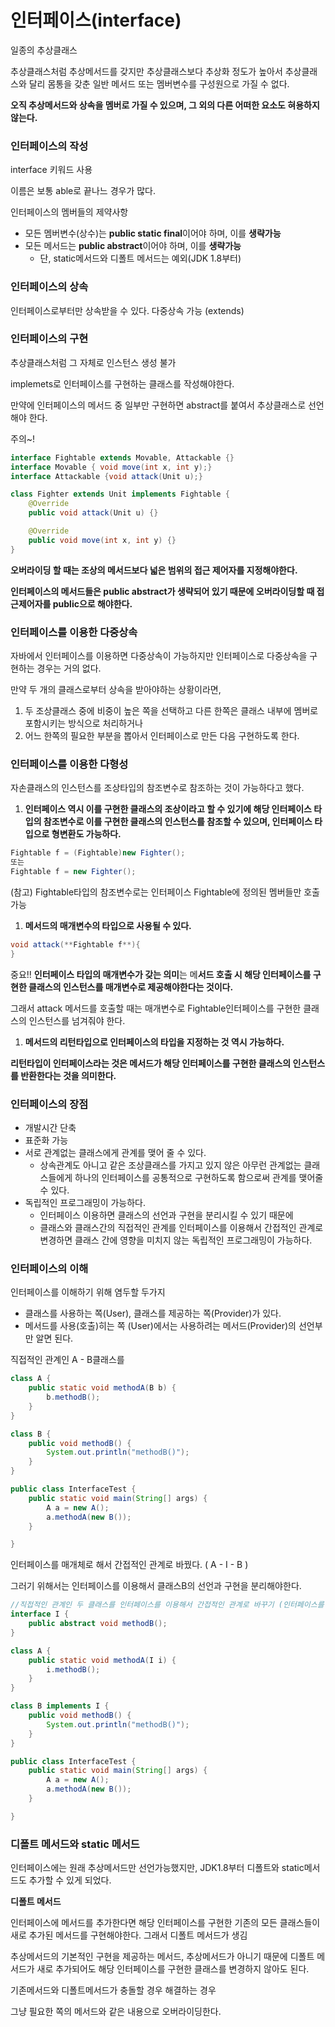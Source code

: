 # 인터페이스(interface)

일종의 추상클래스 

추상클래스처럼 추상메서드를 갖지만 추상클래스보다 추상화 정도가 높아서 추상클래스와 달리 몸통을 갖춘 일반 메서드 또는 멤버변수를 구성원으로 가질 수 없다. 

**오직 추상메서드와 상속을 멤버로 가질 수 있으며, 그 외의 다른 어떠한 요소도 혀용하지 않는다.** 

### 인터페이스의 작성

interface 키워드 사용 

이름은 보통 able로 끝나느 경우가 많다. 

인터페이스의 멤버들의 제약사항

- 모든 멤버변수(상수)는 **public static final**이어야 하며, 이를 **생략가능**
- 모든 메서드는 **public abstract**이어야 하며, 이를 **생략가능**
    - 단, static메서드와 디폴트 메서드는 예외(JDK 1.8부터)
    

### 인터페이스의 상속

인터페이스로부터만 상속받을 수 있다. 다중상속 가능 (extends)

### 인터페이스의 구현

추상클래스처럼 그 자체로 인스턴스 생성 불가 

implemets로 인터페이스를 구현하는 클래스를 작성해야한다. 

만약에 인터페이스의 메서드 중 일부만 구현하면 abstract를 붙여서 추상클래스로 선언해야 한다. 

주의~!

```java
interface Fightable extends Movable, Attackable {}
interface Movable { void move(int x, int y);}
interface Attackable {void attack(Unit u);}

class Fighter extends Unit implements Fightable {
    @Override
    public void attack(Unit u) {}

    @Override
    public void move(int x, int y) {}
}
```

**오버라이딩 할 때는 조상의 메서드보다 넓은 범위의 접근 제어자를 지정해야한다.** 

**인터페이스의 메서드들은 public abstract가 생략되어 있기 때문에 오버라이딩할 때 접근제어자를 public으로 해야한다.** 

### 인터페이스를 이용한 다중상속

자바에서 인터페이스를 이용하면 다중상속이 가능하지만 인터페이스로 다중상속을 구현하는 경우는 거의 없다. 

만약 두 개의 클래스로부터 상속을 받아야하는 상황이라면,

1. 두 조상클래스 중에 비중이 높은 쪽을 선택하고 다른 한쪽은 클래스 내부에 멤버로 포함시키는 방식으로 처리하거나
2. 어느 한쪽의 필요한 부분을 뽑아서 인터페이스로 만든 다음 구현하도록 한다. 

### 인터페이스를 이용한 다형성

자손클래스의 인스턴스를 조상타입의 참조변수로 참조하는 것이 가능하다고 했다. 

1. **인터페이스 역시 이를 구현한 클래스의 조상이라고 할 수 있기에 해당 인터페이스 타입의 참조변수로 이를 구현한 클래스의 인스턴스를 참조할 수 있으며, 인터페이스 타입으로 형변환도 가능하다.** 

```java
Fightable f = (Fightable)new Fighter();
또는
Fightable f = new Fighter();
```

(참고) Fightable타입의 참조변수로는 인터페이스 Fightable에 정의된 멤버들만 호출 가능

1. **메서드의 매개변수의 타입으로 사용될 수 있다.** 

```java
void attack(**Fightable f**){
}
```

중요!! **인터페이스 타입의 매개변수가 갖는 의미**는 메**서드 호출 시 해당 인터페이스를 구현한 클래스의 인스턴스를 매개변수로 제공해야한다는 것이다.** 

그래서 attack 메서드를 호출할 때는 매개변수로 Fightable인터페이스를 구현한 클래스의 인스턴스를 넘겨줘야 한다.  

1. **메서드의 리턴타입으로 인터페이스의 타입을 지정하는 것 역시 가능하다.**

**리턴타입이 인터페이스라는 것은 메서드가 해당 인터페이스를 구현한 클래스의 인스턴스를 반환한다는 것을 의미한다.** 

### 인터페이스의 장점

- 개발시간 단축
- 표준화 가능
- 서로 관계없는 클래스에게 관계를 맺어 줄 수 있다.
    - 상속관계도 아니고 같은 조상클래스를 가지고 있지 않은 아무런 관계없는 클래스들에게 하나의 인터페이스를 공통적으로 구현하도록 함으로써 관계를 맺어줄 수 있다.
- 독립적인 프로그래밍이 가능하다.
    - 인터페이스 이용하면 클래스의 선언과 구현을 분리시킬 수 있기 때문에
    - 클래스와 클래스간의 직접적인 관계를 인터페이스를 이용해서 간접적인 관계로 변경하면 클래스 간에 영향을 미치지 않는 독립적인 프로그래밍이 가능하다.
    

### 인터페이스의 이해

인터페이스를 이해하기 위해 염두할 두가지 

- 클래스를 사용하는 쪽(User), 클래스를 제공하는 쪽(Provider)가 있다.
- 메서드를 사용(호출)히는 쪽 (User)에서는 사용하려는 메서드(Provider)의 선언부만 알면 된다.

직접적인 관계인 A - B클래스를 

```java
class A {
    public static void methodA(B b) {
        b.methodB();
    }
}

class B {
    public void methodB() {
        System.out.println("methodB()");
    }
}

public class InterfaceTest {
    public static void main(String[] args) {
        A a = new A();
        a.methodA(new B());
    }

}
```

인터페이스를 매개체로 해서 간접적인 관계로 바꿨다.  ( A - I - B )

그러기 위해서는 인터페이스를 이용해서 클래스B의 선언과 구현을 분리해야한다. 

```java
//직접적인 관계인 두 클래스를 인터페이스를 이용해서 간접적인 관계로 바꾸기 (인터페이스를 이용해서 선언과 구현을 분리한다.)
interface I {
    public abstract void methodB();
}

class A {
    public static void methodA(I i) {
        i.methodB();
    }
}

class B implements I {
    public void methodB() {
        System.out.println("methodB()");
    }
}

public class InterfaceTest {
    public static void main(String[] args) {
        A a = new A();
        a.methodA(new B());
    }

}
```

### 디폴트 메서드와 static 메서드

인터페이스에는 원래 추상메서드만 선언가능했지만, JDK1.8부터 디폴트와 static메서드도 추가할 수 있게 되었다. 

**디폴트 메서드** 

인터페이스에 메서드를 추가한다면 해당 인터페이스를 구현한 기존의 모든 클래스들이 새로 추가된 메서드를 구현해야한다. 그래서 디폴트 메서드가 생김

추상메서드의 기본적인 구현을 제공하는 메서드, 추상메서드가 아니기 때문에 디폴트 메서드가 새로 추가되어도 해당 인터페이스를 구현한 클래스를 변경하지 않아도 된다. 

기존메서드와 디폴트메서드가 충돌할 경우 해결하는 경우 

그냥 필요한 쪽의 메서드와 같은 내용으로 오버라이딩한다.